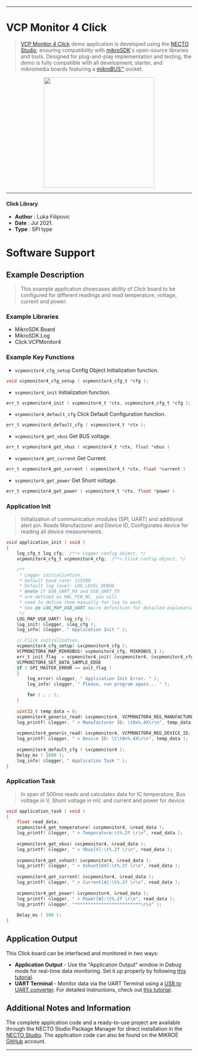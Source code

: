 
---
# VCP Monitor 4 Click

> [VCP Monitor 4 Click](https://www.mikroe.com/?pid_product=MIKROE-4763) demo application is developed using
the [NECTO Studio](https://www.mikroe.com/necto), ensuring compatibility with [mikroSDK](https://www.mikroe.com/mikrosdk)'s
open-source libraries and tools. Designed for plug-and-play implementation and testing, the demo is fully compatible with
all development, starter, and mikromedia boards featuring a [mikroBUS&trade;](https://www.mikroe.com/mikrobus) socket.

<p align="center">
  <img src="https://www.mikroe.com/?pid_product=MIKROE-4763&image=1" height=300px>
</p>

---

#### Click Library

- **Author**        : Luka Filipovic
- **Date**          : Jul 2021.
- **Type**          : SPI type

# Software Support

## Example Description

> This example application showcases ability of Click board
to be configured for different readings and read temperature, 
voltage, current and power.

### Example Libraries

- MikroSDK.Board
- MikroSDK.Log
- Click.VCPMonitor4

### Example Key Functions

- `vcpmonitor4_cfg_setup` Config Object Initialization function.
```c
void vcpmonitor4_cfg_setup ( vcpmonitor4_cfg_t *cfg );
```

- `vcpmonitor4_init` Initialization function.
```c
err_t vcpmonitor4_init ( vcpmonitor4_t *ctx, vcpmonitor4_cfg_t *cfg );
```

- `vcpmonitor4_default_cfg` Click Default Configuration function.
```c
err_t vcpmonitor4_default_cfg ( vcpmonitor4_t *ctx );
```

- `vcpmonitor4_get_vbus` Get BUS voltage.
```c
err_t vcpmonitor4_get_vbus ( vcpmonitor4_t *ctx, float *vbus )
```

- `vcpmonitor4_get_current` Get Current.
```c
err_t vcpmonitor4_get_current ( vcpmonitor4_t *ctx, float *current )
```

- `vcpmonitor4_get_power` Get Shunt voltage.
```c
err_t vcpmonitor4_get_power ( vcpmonitor4_t *ctx, float *power )
```

### Application Init

> Initialization of communication modules (SPI, UART) and 
additional alert pin. Reads Manufacturer and Device ID,
Configurates device for reading all device measurements.

```c
void application_init ( void )
{
    log_cfg_t log_cfg;  /**< Logger config object. */
    vcpmonitor4_cfg_t vcpmonitor4_cfg;  /**< Click config object. */

    /** 
     * Logger initialization.
     * Default baud rate: 115200
     * Default log level: LOG_LEVEL_DEBUG
     * @note If USB_UART_RX and USB_UART_TX 
     * are defined as HAL_PIN_NC, you will 
     * need to define them manually for log to work. 
     * See @b LOG_MAP_USB_UART macro definition for detailed explanation.
     */
    LOG_MAP_USB_UART( log_cfg );
    log_init( &logger, &log_cfg );
    log_info( &logger, " Application Init " );

    // Click initialization.
    vcpmonitor4_cfg_setup( &vcpmonitor4_cfg );
    VCPMONITOR4_MAP_MIKROBUS( vcpmonitor4_cfg, MIKROBUS_1 );
    err_t init_flag  = vcpmonitor4_init( &vcpmonitor4, &vcpmonitor4_cfg );
    VCPMONITOR4_SET_DATA_SAMPLE_EDGE
    if ( SPI_MASTER_ERROR == init_flag )
    {
        log_error( &logger, " Application Init Error. " );
        log_info( &logger, " Please, run program again... " );

        for ( ; ; );
    }
    
    uint32_t temp_data = 0;
    vcpmonitor4_generic_read( &vcpmonitor4, VCPMONITOR4_REG_MANUFACTURER_ID, &temp_data );
    log_printf( &logger, " > Manufacturer ID: \t0x%.4X\r\n", temp_data );
    
    vcpmonitor4_generic_read( &vcpmonitor4, VCPMONITOR4_REG_DEVICE_ID, &temp_data );
    log_printf( &logger, " > Device ID: \t\t0x%.4X\r\n", temp_data );
    
    vcpmonitor4_default_cfg ( &vcpmonitor4 );
    Delay_ms ( 1000 );
    log_info( &logger, " Application Task " );
}
```

### Application Task

> In span of 500ms reads and calculates data for IC temperature,
Bus voltage in V, Shunt voltage in mV, and current and power for device.

```c
void application_task ( void )
{
    float read_data;
    vcpmonitor4_get_temperature( &vcpmonitor4, &read_data );
    log_printf( &logger, " > Temperature:\t%.2f \r\n", read_data );
    
    vcpmonitor4_get_vbus( &vcpmonitor4, &read_data );
    log_printf( &logger, " > Vbus[V]:\t%.2f \r\n", read_data );
    
    vcpmonitor4_get_vshunt( &vcpmonitor4, &read_data );
    log_printf( &logger, " > Vshunt[mV]:\t%.2f \r\n", read_data );
    
    vcpmonitor4_get_current( &vcpmonitor4, &read_data );
    log_printf( &logger, " > Current[A]:\t%.2f \r\n", read_data );
    
    vcpmonitor4_get_power( &vcpmonitor4, &read_data );
    log_printf( &logger, " > Power[W]:\t%.2f \r\n", read_data );
    log_printf( &logger, "*************************\r\n" );
    
    Delay_ms ( 500 );
}
```

## Application Output

This Click board can be interfaced and monitored in two ways:
- **Application Output** - Use the "Application Output" window in Debug mode for real-time data monitoring.
Set it up properly by following [this tutorial](https://www.youtube.com/watch?v=ta5yyk1Woy4).
- **UART Terminal** - Monitor data via the UART Terminal using
a [USB to UART converter](https://www.mikroe.com/click/interface/usb?interface*=uart,uart). For detailed instructions,
check out [this tutorial](https://help.mikroe.com/necto/v2/Getting%20Started/Tools/UARTTerminalTool).

## Additional Notes and Information

The complete application code and a ready-to-use project are available through the NECTO Studio Package Manager for 
direct installation in the [NECTO Studio](https://www.mikroe.com/necto). The application code can also be found on
the MIKROE [GitHub](https://github.com/MikroElektronika/mikrosdk_click_v2) account.

---
